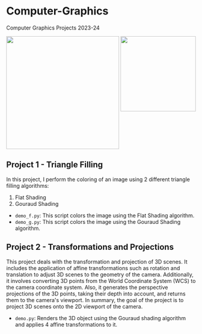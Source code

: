 # Computer-Graphics 
 Computer Graphics Projects 2023-24 
 
 <img width="200" align="right" src="https://github.com/user-attachments/assets/0786e94c-2005-4446-ae5d-7eaf01e45680" /> 
 <img width="300" align="center" src="https://github.com/user-attachments/assets/6d4252e0-1b34-465e-b70e-cc06de976300" />

 ## Project 1 - Triangle Filling  
 In this project, I perform the coloring of an image using 2 different triangle filling algorithms:
 1. Flat Shading
 2. Gouraud Shading
    
 * `demo_f.py`: This script colors the image using the Flat Shading algorithm. 
 * `demo_g.py`: This script colors the image using the Gouraud Shading algorithm.

## Project 2 - Transformations and Projections
This project deals with the transformation and projection of 3D scenes. It includes the application of affine transformations such as rotation and translation to adjust 3D scenes to the geometry of the camera. Additionally, it involves converting 3D points from the World Coordinate System (WCS) to the camera coordinate system. Also, it generates the perspective projections of the 3D points, taking their depth into account, and returns them to the camera's viewport. In summary, the goal of the project is to project 3D scenes onto the 2D viewport of the camera.

* `demo.py`: Renders the 3D object using the Gouraud shading algorithm and applies 4 affine transformations to it.
